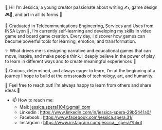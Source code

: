 👋 Hi! I’m Jessica, a young creator passionate about writing ✍️, game design 🎮🎲, and art in all its forms 🎨

🌱 Graduated in Telecommunications Engineering, Services and Uses from INSA Lyon 🦏, I’m currently self-learning and developing my skills in video game and board game creation.
Every day, I discover how games can become powerful tools for learning, emotion, and transformation.

✨ What drives me is designing narrative and educational games that can move, inspire, and make people think.
I deeply believe in the power of play to learn in different ways and to create meaningful experiences 🍃

🚀 Curious, determined, and always eager to learn, I’m at the beginning of a journey I hope to build at the crossroads of technology, art, and humanity.

💬 Feel free to reach out! I’m always happy to learn from others and share ideas 🙂

- 📫 How to reach me: 
  - Mail: jessica.spera1104@gmail.com
  - Linkedin : https://www.linkedin.com/in/jessica-spera-29b5441a0/
  - Facebook : https://www.facebook.com/jessica.spera.31/ 
  - Instagram : https://www.instagram.com/jessica__spera/?hl=it

<!---
Jessica-13/Jessica-13 is a ✨ special ✨ repository because its `README.md` (this file) appears on your GitHub profile.
You can click the Preview link to take a look at your changes.
--->
